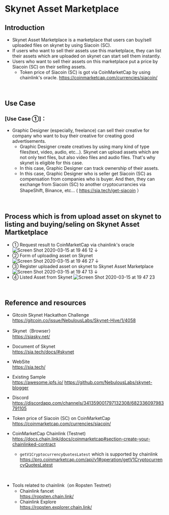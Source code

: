# Skynet Asset Marketplace
## Introduction
- Skynet Asset Marketplace is a marketplace that users can buy/sell uploaded files on skynet by using Siacoin (SC).
- If users who want to sell their assets use this marketplace, they can list their assets which are uploaded on skynet can start sell them instantly.
- Users who want to sell their assets on this marketplace put a price by Siacoin (SC) on their selling assets.
  - Token price of Siacoin (SC) is got via CoinMarketCap by using chainlink's oracle. 
    https://coinmarketcap.com/currencies/siacoin/

<br />

## Use Case
### [Use Case ①]：
- Graphic Designer (especially, freelance) can sell their creative for company who want to buy their creative for creating good advertisements.
  - Graphic Designer create creatives by using many kind of type files(text, video, audio, etc...). Skynet can upload assets which are not only text files, but also video files and audio files. That's why skynet is eligible for this case.
  - In this case, Graphic Designer can track ownership of their assets.
  - In this case, Graphic Designer who is seller get Siacoin (SC) as compensation from companies who is buyer. And then, they can exchange from Siacoin (SC) to another cryptocurrancies via ShapeShift, Binance, etc... ( https://sia.tech/get-siacoin ）


<br />

## Process which is from upload asset on skynet to listing and buying/seling on Skynet Asset Martketplace
- ① Request result to CoinMarketCap via chainlink's oracle
  ![Screen Shot 2020-03-15 at 19 46 12](https://user-images.githubusercontent.com/19357502/76708288-0039d700-66f6-11ea-828a-f2152aeb9fa7.png)
   ↓
- ② Form of uploading asset on Skynet
  ![Screen Shot 2020-03-15 at 19 46 27](https://user-images.githubusercontent.com/19357502/76708292-016b0400-66f6-11ea-85bf-acdf52da0bda.png)
  ↓
- ③ Register uploaded asset on skynet to Skynet Asset Marketplace
  ![Screen Shot 2020-03-15 at 19 47 13](https://user-images.githubusercontent.com/19357502/76708293-02039a80-66f6-11ea-969d-54da49bfc35f.png)
  ↓
- ④ Listed Asset from Skynet
  ![Screen Shot 2020-03-15 at 19 47 23](https://user-images.githubusercontent.com/19357502/76708294-029c3100-66f6-11ea-90bc-1b4930c095df.png)


<br />

## Reference and resources
- Gitcoin Skynet Hackathon Challenge   
https://gitcoin.co/issue/NebulousLabs/Skynet-Hive/1/4058

- Skynet（Browser）  
https://siasky.net/

- Document of Skynet  
https://sia.tech/docs/#skynet

- WebSite  
https://sia.tech/

- Existing Sample  
https://awesome.ipfs.io/
https://github.com/NebulousLabs/skynet-blogger

- Discord  
https://discordapp.com/channels/341359001797132308/682336097983791105

- Token price of Siacoin (SC) on CoinMarketCap  
https://coinmarketcap.com/currencies/siacoin/

- CoinMarketCap Chainlink (Testnet)  
https://docs.chain.link/docs/coinmarketcap#section-create-your-chainlinked-contract   
   - `getV1CryptocurrencyQuotesLatest` which is supported by chainlink  
     https://pro.coinmarketcap.com/api/v1#operation/getV1CryptocurrencyQuotesLatest

<br>

- Tools related to chainlink（on Ropsten Testnet）
   - Chainlink fancet  
     https://ropsten.chain.link/
   - Chainlink Explore  
     https://ropsten.explorer.chain.link/
